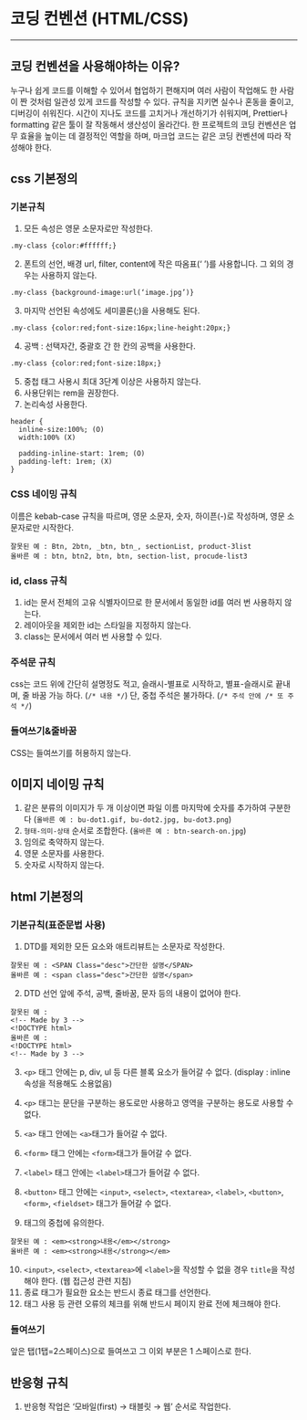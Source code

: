 # 코딩 컨벤션 (HTML/CSS)

---

## 코딩 컨벤션을 사용해야하는 이유?

누구나 쉽게 코드를 이해할 수 있어서 협업하기 편해지며 여러 사람이 작업해도 한 사람이 짠 것처럼 일관성 있게 코드를 작성할 수 있다.
규칙을 지키면 실수나 혼동을 줄이고, 디버깅이 쉬워진다. 시간이 지나도 코드를 고치거나 개선하기가 쉬워지며, Prettier나 formatting 같은 툴이 잘 작동해서 생산성이 올라간다.
한 프로젝트의 코딩 컨벤션은 업무 효율을 높이는 데 결정적인 역할을 하며, 마크업 코드는 같은 코딩 컨벤션에 따라 작성해야 한다.

## css 기본정의

### 기본규칙

1. 모든 속성은 영문 소문자로만 작성한다.

```
.my-class {color:#ffffff;}
```

2. 폰트의 선언, 배경 url, filter, content에 작은 따옴표(‘ ’)를 사용합니다. 그 외의 경우는 사용하지 않는다.

```
.my-class {background-image:url(‘image.jpg’)}
```

3. 마지막 선언된 속성에도 세미콜론(;)을 사용해도 된다.

```
.my-class {color:red;font-size:16px;line-height:20px;}
```

4. 공백 : 선택자간, 중괄호 간 한 칸의 공백을 사용한다.

```
.my-class {color:red;font-size:18px;}
```

5. 중첩 태그 사용시 최대 3단계 이상은 사용하지 않는다.
6. 사용단위는 rem을 권장한다.
7. 논리속성 사용한다.

```
header {
  inline-size:100%; (O)
  width:100% (X)

  padding-inline-start: 1rem; (O)
  padding-left: 1rem; (X)
}
```

### CSS 네이밍 규칙

이름은 kebab-case 규칙을 따르며, 영문 소문자, 숫자, 하이픈(-)로 작성하며, 영문 소문자로만 시작한다.

```
잘못된 예 : Btn, 2btn, _btn, btn_, sectionList, product-3list
올바른 예 : btn, btn2, btn, btn, section-list, procude-list3
```

### id, class 규칙

1. id는 문서 전체의 고유 식별자이므로 한 문서에서 동일한 id를 여러 번 사용하지 않는다.
2. 레이아웃을 제외한 id는 스타일을 지정하지 않는다.
3. class는 문서에서 여러 번 사용할 수 있다.

### 주석문 규칙

css는 코드 위에 간단히 설명정도 적고, 슬래시-별표로 시작하고, 별표-슬래시로 끝내며, 줄 바꿈 가능 하다. (`/* 내용 */`)
단, 중첩 주석은 불가하다. (`/* 주석 안에 /* 또 주석 */`)

### 들여쓰기&줄바꿈

CSS는 들여쓰기를 허용하지 않는다.

## 이미지 네이밍 규칙

1. 같은 분류의 이미지가 두 개 이상이면 파일 이름 마지막에 숫자를 추가하여 구분한다 (`올바른 예 : bu-dot1.gif, bu-dot2.jpg, bu-dot3.png`)
2. `형태-의미-상태` 순서로 조합한다. (`올바른 예 : btn-search-on.jpg`)
3. 임의로 축약하지 않는다.
4. 영문 소문자를 사용한다.
5. 숫자로 시작하지 않는다.

## html 기본정의

### 기본규칙(표준문법 사용)

1. DTD를 제외한 모든 요소와 애트리뷰트는 소문자로 작성한다.

```
잘못된 예 : <SPAN Class="desc">간단한 설명</SPAN>
올바른 예 : <span class="desc">간단한 설명</span>
```

2. DTD 선언 앞에 주석, 공백, 줄바꿈, 문자 등의 내용이 없어야 한다.

```
잘못된 예 :
<!-- Made by 3 -->
<!DOCTYPE html>
올바른 예 :
<!DOCTYPE html>
<!-- Made by 3 -->
```

3. `<p>` 태그 안에는 p, div, ul 등 다른 블록 요소가 들어갈 수 없다. (display : inline 속성을 적용해도 소용없음)

4. `<p>` 태그는 문단을 구분하는 용도로만 사용하고 영역을 구분하는 용도로 사용할 수 없다.

5. `<a>` 태그 안에는 `<a>`태그가 들어갈 수 없다.

6. `<form>` 태그 안에는 `<form>`태그가 들어갈 수 없다.

7. `<label>` 태그 안에는 `<label>`태그가 들어갈 수 없다.

8. `<button>` 태그 안에는 `<input>`, `<select>`, `<textarea>`, `<label>`, `<button>`, `<form>`, `<fieldset>` 태그가 들어갈 수 없다.

9. 태그의 중첩에 유의한다.

```
잘못된 예 : <em><strong>내용</em></strong>
올바른 예 : <em><strong>내용</strong></em>
```

10. `<input>`, `<select>`, `<textarea>`에 `<label>`을 작성할 수 없을 경우 `title`을 작성해야 한다. (웹 접근성 관련 지침)
11. 종료 태그가 필요한 요소는 반드시 종료 태그를 선언한다.
12. 태그 사용 등 관련 오류의 체크를 위해 반드시 페이지 완료 전에 체크해야 한다.

### 들여쓰기

앞은 탭(1탭=2스페이스)으로 들여쓰고 그 이외 부분은 1 스페이스로 한다.

## 반응형 규칙

1. 반응형 작업은 ‘모바일(first) → 태블릿 → 웹’ 순서로 작업한다.

